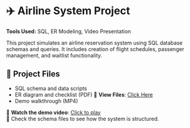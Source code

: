 # ✈️ Airline System Project

**Tools Used:** SQL, ER Modeling, Video Presentation

This project simulates an airline reservation system using SQL database schemas and queries. It includes creation of flight schedules, passenger management, and waitlist functionality.

## 📁 Project Files
- SQL schema and data scripts
- ER diagram and checklist (PDF)
📁 **View Files**: [Click Here](https://github.com/rajshah1909/rajshah1909.github.io/tree/main/airline-system)
- Demo walkthrough (MP4)

🎥 **Watch the demo video**: [Click to play](./REC-20250511205828.mp4)  
📄 Check the schema files to see how the system is structured.
